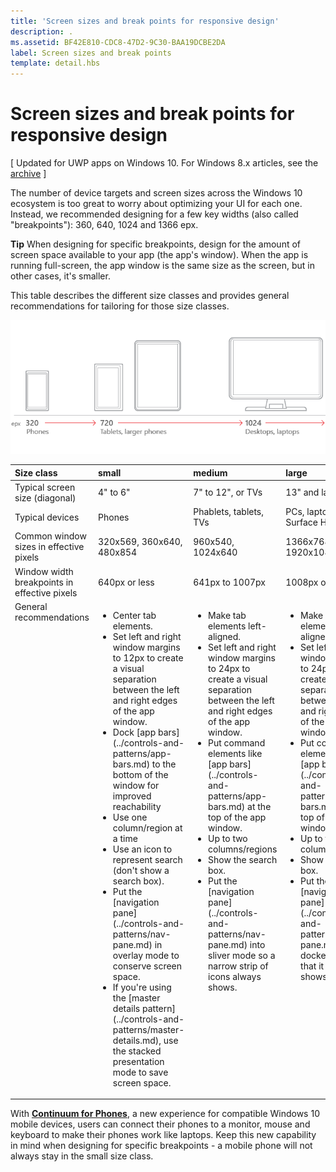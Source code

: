 ```yaml
---
title: 'Screen sizes and break points for responsive design'
description: .
ms.assetid: BF42E810-CDC8-47D2-9C30-BAA19DCBE2DA
label: Screen sizes and break points
template: detail.hbs
---
```


#  Screen sizes and break points for responsive design


\[ Updated for UWP apps on Windows 10. For Windows 8.x articles, see the [archive](http://go.microsoft.com/fwlink/p/?linkid=619132) \]



The number of device targets and screen sizes across the Windows 10 ecosystem is too great to worry about optimizing your UI for each one. Instead, we recommended designing for a few key widths (also called "breakpoints"): 360, 640, 1024 and 1366 epx.

**Tip**  When designing for specific breakpoints, design for the amount of screen space available to your app (the app's window). When the app is running full-screen, the app window is the same size as the screen, but in other cases, it's smaller.
 

This table describes the different size classes and provides general recommendations for tailoring for those size classes.

![responsive design breakpoints](images/rsp-design/rspd-breakpoints.png)

<table>
<colgroup>
<col width="25%" />
<col width="25%" />
<col width="25%" />
<col width="25%" />
</colgroup>
<thead>
<tr class="header">
<th align="left">Size class</th>
<th align="left">small</th>
<th align="left">medium</th>
<th align="left">large</th>
</tr>
</thead>
<tbody>
<tr class="odd">
<td align="left">Typical screen size (diagonal)</td>
<td align="left">4&quot; to 6&quot;</td>
<td align="left">7&quot; to 12&quot;, or TVs</td>
<td align="left">13&quot; and larger</td>
</tr>
<tr class="even">
<td align="left">Typical devices</td>
<td align="left">Phones</td>
<td align="left">Phablets, tablets, TVs</td>
<td align="left">PCs, laptops, Surface Hubs</td>
</tr>
<tr class="odd">
<td align="left">Common window sizes in effective pixels</td>
<td align="left">320x569, 360x640, 480x854</td>
<td align="left">960x540, 1024x640</td>
<td align="left">1366x768, 1920x1080</td>
</tr>
<tr class="even">
<td align="left">Window width breakpoints in effective pixels</td>
<td align="left">640px or less</td>
<td align="left">641px to 1007px</td>
<td align="left">1008px or greater</td>
</tr>
<tr class="odd">
<td align="left" valign="top">General recommendations</td>
<td align="left" valign="top"><ul>
<li>Center tab elements.</li>
<li>Set left and right window margins to 12px to create a visual separation between the left and right edges of the app window.</li>
<li>Dock [app bars](../controls-and-patterns/app-bars.md) to the bottom of the window for improved reachability</li>
<li>Use one column/region at a time</li>
<li>Use an icon to represent search (don't show a search box).</li>
<li>Put the [navigation pane](../controls-and-patterns/nav-pane.md) in overlay mode to conserve screen space.</li>
<li>If you're using the [master details pattern](../controls-and-patterns/master-details.md), use the stacked presentation mode to save screen space.</li>
</ul></td>
<td align="left" valign="top"><ul>
<li>Make tab elements left-aligned.</li>
<li>Set left and right window margins to 24px to create a visual separation between the left and right edges of the app window.</li>
<li>Put command elements like [app bars](../controls-and-patterns/app-bars.md) at the top of the app window.</li>
<li>Up to two columns/regions</li>
<li>Show the search box.</li>
<li>Put the [navigation pane](../controls-and-patterns/nav-pane.md) into sliver mode so a narrow strip of icons always shows.</li>

</ul></td>
<td align="left" valign="top"><ul>
<li>Make tab elements left-aligned.</li>
<li>Set left and right window margins to 24px to create a visual separation between the left and right edges of the app window.</li>
<li>Put command elements like [app bars](../controls-and-patterns/app-bars.md) at the top of the app window.</li>
<li>Up to three columns/regions</li>
<li>Show the search box.</li>
<li>Put the [navigation pane](../controls-and-patterns/nav-pane.md) into docked mode so that it always shows.</li>
</ul></td>
</tr>
</tbody>
</table>

With [**Continuum for Phones**](http://go.microsoft.com/fwlink/p/?LinkID=699431), a new experience for compatible Windows 10 mobile devices, users can connect their phones to a monitor, mouse and keyboard to make their phones work like laptops. Keep this new capability in mind when designing for specific breakpoints - a mobile phone will not always stay in the small size class.
 


<!--HONumber=Mar16_HO4-->


